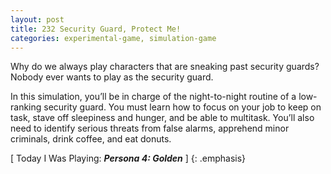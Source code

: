 ```yaml
---
layout: post
title: 232 Security Guard, Protect Me!
categories: experimental-game, simulation-game
---
```

Why do we always play characters that are sneaking past security guards? Nobody ever wants to play as the security guard.

In this simulation, you’ll be in charge of the night-to-night routine of a low-ranking security guard.  You must learn how to focus on your job to keep on task, stave off sleepiness and hunger, and be able to multitask.  You’ll also need to identify serious threats from false alarms, apprehend minor criminals, drink coffee, and eat donuts.

[ Today I Was Playing: ***Persona 4: Golden*** ]
{: .emphasis}

